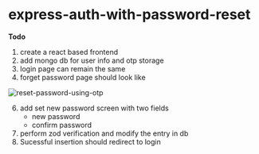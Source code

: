 # express-auth-with-password-reset
**Todo**

1. create a react based frontend
2. add mongo db for user info and otp storage
3. login page can remain the same
4. forget password page should look like 

![reset-password-using-otp](https://github.com/user-attachments/assets/f6029c01-b6a1-49b7-b801-6095fdb780f1)

6. add set new password screen with two fields
    - new password
    - confirm password
7. perform zod verification and modify the entry in db
8. Sucessful insertion should redirect to login
